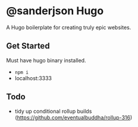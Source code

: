 # @sanderjson Hugo

A Hugo boilerplate for creating truly epic websites.

## Get Started

Must have hugo binary installed. 

- `npm i`
- localhost:3333

## Todo

- tidy up conditional rollup builds (https://github.com/eventualbuddha/rollup-316)
